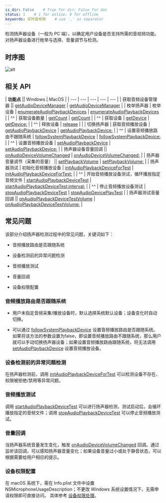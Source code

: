 ```yaml
---
is_dir: False    # True for dir; False for doc
status: 1    # 1 for online; 0 for offline
keywords: 实时音视频    # use ',' as separator
---
```


检测扬声器设备（一般为 PC 端），以确定用户设备是否支持所需的音视频功能。对扬声器设备进行枚举与选择、音量调节与检测。

## 时序图

![alt](https://portal.volccdn.com/obj/volcfe/cloud-universal-doc/upload_5b4eb85b236feecf84a96038f54acf30.png)

## 相关 API

| **功能点** || Windows | MacOS |
| --- | --- | --- | --- | --- |
| 获取音频设备管理器 || [getAudioDeviceManager](70095#IRTCVideo-getaudiodevicemanager) | [getAudioDeviceManager](70092#ByteRTCVideo-getaudiodevicemanager) |
| 枚举扬声器 | 枚举设备 | [enumerateAudioPlaybackDevices](70095#IAudioDeviceManager-enumerateaudioplaybackdevices) | [enumerateAudioPlaybackDevices](70092#ByteRTCAudioDeviceManager-enumerateaudioplaybackdevices) |
| ^^ | 获取设备数量 | [getCount](70095#IAudioDeviceCollection-getcount) | [getCount](70092#ByteRTCDeviceCollection-getcount) |
| ^^ | 获取设备 | [getDevice](70095#IAudioDeviceCollection-getdevice) | [getDevice:](70092#ByteRTCDeviceCollection-getdevice-devicename-deviceid) |
| ^^ | 释放设备 | [release](70095#IAudioDeviceCollection-release) |  |
| 切换扬声器 | 获取音频播放设备 | [getAudioPlaybackDevice](70095#IAudioDeviceManager-getaudioplaybackdevice) | [getAudioPlaybackDevice:](70092#ByteRTCAudioDeviceManager-getaudioplaybackdevice) |
| ^^ | 设置音频播放路由不跟随系统 | [followSystemPlaybackDevice](70095#IAudioDeviceManager-followsystemplaybackdevice) | [followSystemPlaybackDevice:](70092#ByteRTCAudioDeviceManager-followsystemplaybackdevice) |
| ^^ | 设置音频播放设备 | [setAudioPlaybackDevice](70095#IAudioDeviceManager-setaudioplaybackdevice) | [setAudioPlaybackDevice:](70092#ByteRTCAudioDeviceManager-setaudioplaybackdevice) |
| 扬声器设备音量回调 || [onAudioDeviceVolumeChanged](70096#IRTCVideoEventHandler-onaudiodevicevolumechanged) | [onAudioDeviceVolumeChanged:](70093#ByteRTCVideoDelegate-rtcengine-onaudiodevicevolumechanged-volume-muted) |
| 扬声器音量调节（采集的音量） || [setPlaybackVolume](70095#IRTCVideo-setplaybackvolume) | [setPlaybackVolume:](70092#ByteRTCVideo-setplaybackvolume) |
| 扬声器测试 | 初始化音频播放设备 | [initAudioPlaybackDeviceForTest](70095#IAudioDeviceManager-initaudioplaybackdevicefortest) | [initAudioPlaybackDeviceForTest:](70092#ByteRTCAudioDeviceManager-initaudioplaybackdevicefortest) |
| ^^ | 开始音频播放设备测试，循环播放指定音频文件 | [startAudioPlaybackDeviceTest](70095#IAudioDeviceManager-startaudioplaybackdevicetest) | [startAudioPlaybackDeviceTest:interval:](70092#ByteRTCAudioDeviceManager-startaudioplaybackdevicetest-interval) |
| ^^ | 停止音频播放设备测试 | [stopAudioPlaybackDeviceTest](70095#IAudioDeviceManager-stopaudioplaybackdevicetest) | [stopAudioDevicePlayTest](70092#ByteRTCAudioDeviceManager-stopaudiodeviceplaytest) |
| 扬声器测试音量回调 || [onAudioPlaybackDeviceTestVolume](70096#IRTCVideoEventHandler-onaudioplaybackdevicetestvolume) | [onAudioPlaybackDeviceTestVolume:](70093#ByteRTCVideoDelegate-rtcengine-onaudioplaybackdevicetestvolume) |

## 常见问题

该部分介绍扬声器检测过程中的常见问题，关键词如下：

- 音频播放路由是否跟随系统
	
- 设备检测前的异常问题检测
	
- 音频播放测试
	
- 音量回调
	
- 设备权限配置
	

### 音频播放路由是否跟随系统

- 用户未指定音频采集/播放设备时，默认选择系统默认设备；设备变化时自动切换。
	
- 可以通过 [followSystemPlaybackDevice](70095#IAudioDeviceManager-followsystemplaybackdevice) 设置音频播放路由是否跟随系统。如果将该方法的参数设置为false，即设置音频播放路由不跟随系统，那么用户就可以手动切换扬声器设备；如果设置音频播放路由跟随系统，将无法调用 [setAudioPlaybackDevice](70095#IAudioDeviceManager-setaudioplaybackdevice) 设置音频播放设备。
	

### 设备检测前的异常问题检测

在扬声器检测前，调用 [initAudioPlaybackDeviceForTest](70095#IAudioDeviceManager-initaudioplaybackdevicefortest) 可以检测设备不存在、权限被拒绝/禁用等异常问题。

### 音频播放测试

调用 [startAudioPlaybackDeviceTest](70095#IAudioDeviceManager-startaudioplaybackdevicetest) 可以进行扬声器检测，测试启动后，会循环播放指定的音频文件；调用 [stopAudioPlaybackDeviceTest](70095#IAudioDeviceManager-stopaudioplaybackdevicetest) 可以停止音频播放测试。

### 音量回调

当扬声器系统音量发生变化，触发 [onAudioDeviceVolumeChanged](70096#IRTCVideoEventHandler-onaudiodevicevolumechanged) 回调。通过监听该回调，可以感知扬声器音量变化；如果设备音量过小或处于静音状态，可以根据需要给用户相应的提示。

### 设备权限配置

在 macOS 系统下，需在 Info.plist 文件中设置 NSMicrophoneUsageDescription；不更改 Windows 系统设置情况下，无需申请权限即可直接访问。
具体参考 [设备权限处理](1157762)。
